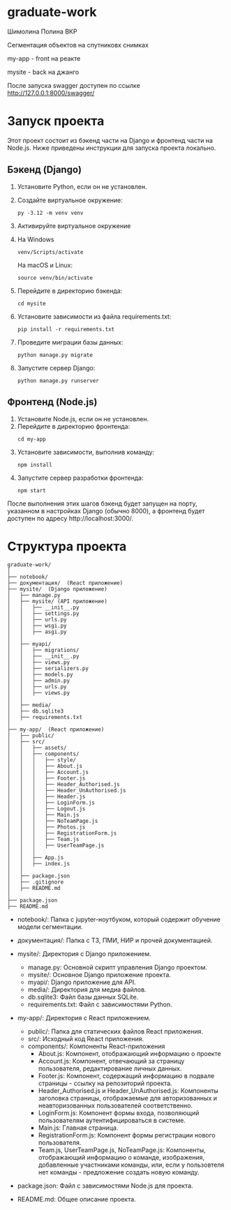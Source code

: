 # graduate-work
Шимолина Полина ВКР

Сегментация объектов на спутниковх снимках

my-app - front на реакте

mysite - back на джанго

После запуска swagger доступен по ссылке http://127.0.0.1:8000/swagger/


# Запуск проекта

Этот проект состоит из бэкенд части на Django и фронтенд части на Node.js. Ниже приведены инструкции для запуска проекта локально.


## Бэкенд (Django)

1. Установите Python, если он не установлен.
2. Создайте виртуальное окружение:
   
   ```
   py -3.12 -m venv venv
   ```
3. Активируйте виртуальное окружение
4. На Windows
   ```
   venv/Scripts/activate
   ```
   На macOS и Linux:
   ```
   source venv/bin/activate
   ```
5. Перейдите в директорию бэкенда:
   ```
   cd mysite
   ```
6. Установите зависимости из файла requirements.txt:
   ```
   pip install -r requirements.txt
   ```
7. Проведите миграции базы данных:
   ```
   python manage.py migrate
   ```
8. Запустите сервер Django:
   ```
   python manage.py runserver
   ```

## Фронтенд (Node.js)

1. Установите Node.js, если он не установлен.
2. Перейдите в директорию фронтенда:
   ```
   cd my-app
   ```
4. Установите зависимости, выполнив команду:
   ```
   npm install
   ```
5. Запустите сервер разработки фронтенда:
   ```
   npm start
   ```

После выполнения этих шагов бэкенд будет запущен на порту, указанном в настройках Django (обычно 8000), а фронтенд будет доступен по адресу http://localhost:3000/.


# Структура проекта

```
graduate-work/
│
├── notebook/
├── документация/  (React приложение)
├── mysite/  (Django приложение)
│   ├── manage.py
│   ├── mysite/ (API приложение)
│   │   ├── __init__.py
│   │   ├── settings.py
│   │   ├── urls.py
│   │   ├── wsgi.py
│   │   ├── asgi.py
│   │
│   ├── myapi/
│   │   ├── migrations/
│   │   ├── __init__.py
│   │   ├── views.py
│   │   ├── serializers.py
│   │   ├── models.py
│   │   ├── admin.py
│   │   ├── urls.py
│   │   ├── views.py
│   │
│   ├── media/
│   ├── db.sqlite3
│   ├── requirements.txt
│
├── my-app/  (React приложение)
│   ├── public/
│   ├── src/
│   │   ├── assets/
│   │   ├── components/
│   │   │   ├── style/
│   │   │   ├── About.js
│   │   │   ├── Account.js
│   │   │   ├── Footer.js
│   │   │   ├── Header_Authorised.js
│   │   │   ├── Header_UnAuthorised.js
│   │   │   ├── Header.js
│   │   │   ├── LoginForm.js
│   │   │   ├── Logout.js
│   │   │   ├── Main.js
│   │   │   ├── NoTeamPage.js
│   │   │   ├── Photos.js
│   │   │   ├── RegistrationForm.js
│   │   │   ├── Team.js
│   │   │   ├── UserTeamPage.js
│   │   │
│   │   ├── App.js
│   │   ├── index.js
│   │
│   ├── package.json
│   ├── .gitignore
│   ├── README.md
│
├── package.json
├── README.md
```

- notebook/: Папка с jupyter-ноутбуком, который содержит обучение модели сегментации.
- документация/: Папка с ТЗ, ПМИ, НИР и прочей документацией.
- mysite/: Директория с Django приложением.
  - manage.py: Основной скрипт управления Django проектом.
  - mysite/: Основное Django приложение проекта.
  - myapi/: Django приложение для API.
  - media/: Директория для медиа файлов.
  - db.sqlite3: Файл базы данных SQLite.
  - requirements.txt: Файл с зависимостями Python.
- my-app/: Директория с React приложением.
  - public/: Папка для статических файлов React приложения.
  - src/: Исходный код React приложения.
   - components/: Компоненты React-приложения
      - About.js: Компонент, отображающий информацию о проекте
      - Account.js: Компонент, отвечающий за страницу пользователя, редактирование личных данных.
      - Footer.js: Компонент, содержащий информацию в подвале страницы - ссылку на репозиторий проекта.
      - Header_Authorised.js и Header_UnAuthorised.js: Компоненты заголовка страницы, отображаемые для авторизованных и неавторизованных пользователей соответственно.
      - LoginForm.js: Компонент формы входа, позволяющий пользователям аутентифицироваться в системе.
      - Main.js: Главная страница.
      - RegistrationForm.js: Компонент формы регистрации нового пользователя.
      - Team.js, UserTeamPage.js, NoTeamPage.js: Компоненты, отображающий информацию о команде, изображения, добавленные участниками команды, или, если у пользовтеля нет команды - предложение создать новую команду.

- package.json: Файл с зависимостями Node.js для проекта.
- README.md: Общее описание проекта.
